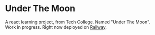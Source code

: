 # Under The Moon

A react learning project, from Tech College. Named "Under The Moon". Work in progress. Right now deployed on [Railway](https://under-the-moon.defnotlocalhost.com).
